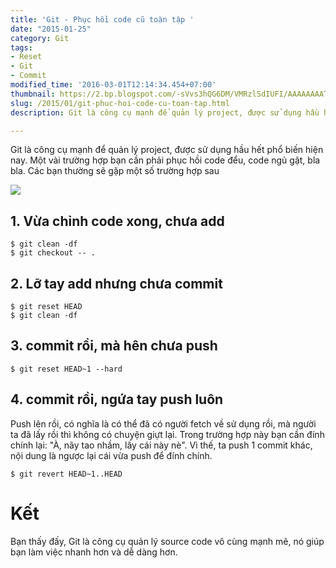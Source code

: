 ```yaml
---
title: 'Git - Phục hồi code cũ toàn tập '
date: "2015-01-25"
category: Git
tags:
- Reset
- Git
- Commit
modified_time: '2016-03-01T12:14:34.454+07:00'
thumbnail: https://2.bp.blogspot.com/-sVvs3hQG6DM/VMRzlSdIUFI/AAAAAAAATBA/wBYhBdej6nA/s1600/Git-Logo-2Color.png
slug: /2015/01/git-phuc-hoi-code-cu-toan-tap.html
description: Git là công cụ mạnh để quản lý project, được sử dụng hầu hết phổ biến hiện nay. Một vài trường hợp bạn cần phải phục hồi code đểu, code ngủ gật, bla bla. Các bạn thường sẽ gặp một số trường hợp sau

---
```


Git là công cụ mạnh để quản lý project, được sử dụng hầu hết phổ biến hiện nay. Một vài trường hợp bạn cần phải phục hồi code đểu, code ngủ gật, bla bla. Các bạn thường sẽ gặp một số trường hợp sau

![](https://2.bp.blogspot.com/-sVvs3hQG6DM/VMRzlSdIUFI/AAAAAAAATBA/wBYhBdej6nA/s1600/Git-Logo-2Color.png)

## 1. Vừa chỉnh code xong, chưa add ##

```
$ git clean -df
$ git checkout -- .
```

## 2. Lỡ tay add nhưng chưa commit  ##

```
$ git reset HEAD 
$ git clean -df 
```

## 3. commit rồi, mà hên chưa push  ##

```
$ git reset HEAD~1 --hard
```

## 4. commit rồi, ngứa tay push luôn  ##
Push lên rồi, có nghĩa là có thể đã có người fetch về sử dụng rồi, mà người ta đã lấy rồi thì không có chuyện giựt lại. Trong trường hợp này bạn cần đính chính lại: "À, nãy tao nhầm, lấy cái này nè". 
Vì thế, ta push 1 commit khác, nội dung là ngược lại cái vừa push để đính chính. 

```
$ git revert HEAD~1..HEAD
```

# Kết  #
Bạn thấy đấy, Git là công cụ quản lý source code vô cùng mạnh mẽ, nó giúp bạn làm việc nhanh hơn và dễ dàng hơn. 
